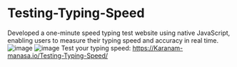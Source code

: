 # Testing-Typing-Speed
Developed a one-minute speed typing test website using native JavaScript, enabling users to measure their typing speed and accuracy in real time.
![image](https://github.com/user-attachments/assets/0403219a-c6de-46a9-8f5b-51bbc2100710)
![image](https://github.com/user-attachments/assets/b7c4a15f-dbf0-4ad4-8eed-0f0dd04b9a1f)
Test your typing speed: https://Karanam-manasa.io/Testing-Typing-Speed/
